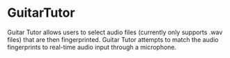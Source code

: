 # GuitarTutor
Guitar Tutor allows users to select audio files (currently only supports .wav files) that are then fingerprinted. Guitar Tutor attempts to match the audio fingerprints to real-time audio input through a microphone.
